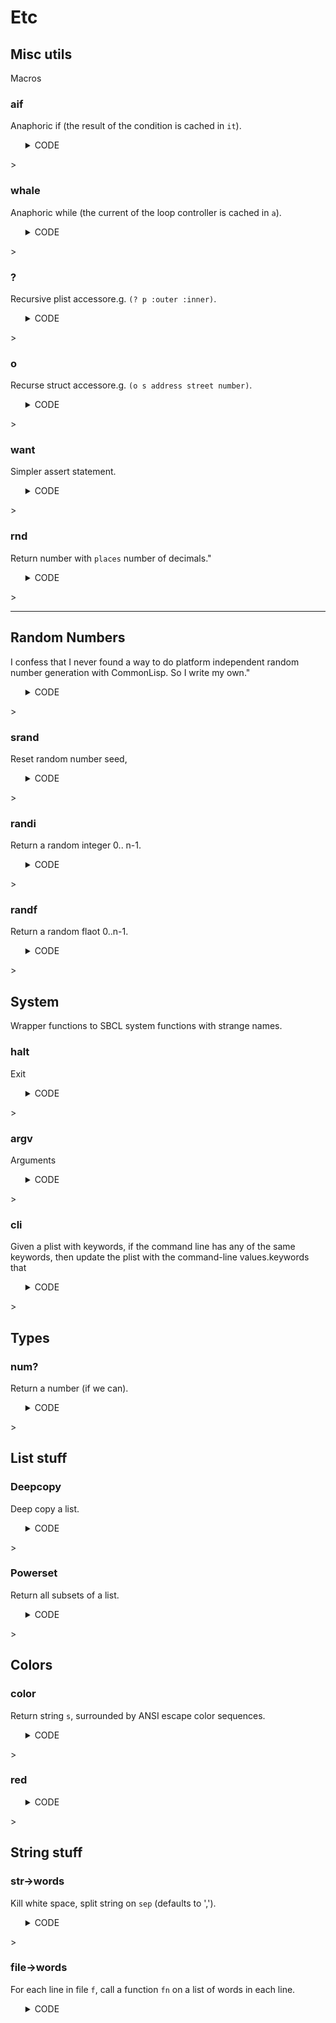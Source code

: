 # Etc
## Misc utils
Macros
### aif
Anaphoric if (the result of the condition is cached in `it`).

<ul><details><summary>CODE</summary>

```lisp
(defmacro aif (test yes &optional no)
  `(let ((it ,test)) (if it ,yes ,no)))
```

</details</ul>>

### whale
Anaphoric while (the current of the loop controller is cached in `a`).

<ul><details><summary>CODE</summary>

```lisp
(defmacro whale (expr &body body) 
  `(do ((a ,expr ,expr)) ((not a)) ,@body))
```

</details</ul>>

### ?
Recursive  plist accessore.g. `(? p :outer :inner)`.

<ul><details><summary>CODE</summary>

```lisp
(defmacro ? (p x &rest xs)
  (if (null xs) `(getf ,p ,x) `(? (getf ,p ,x) ,@xs)))
```

</details</ul>>

### o
Recurse struct accessore.g. `(o s address street number)`.

<ul><details><summary>CODE</summary>

```lisp
(defmacro o (s x &rest xs)
  (if (null xs) `(slot-value ,s ,x) `(o (slot-value ,s ,x) ,@xs)))
```

</details</ul>>

### want
Simpler assert statement.

<ul><details><summary>CODE</summary>

```lisp
(defmacro want (x &rest y)
  `(assert ,x () ,@y))
```

</details</ul>>

### rnd
Return  number with `places` number of decimals."

<ul><details><summary>CODE</summary>

```lisp
(defun rnd (number &optional (places 0))
  (let ((div (expt 10 places)))
    (float (/ (round (* number div)) div))))
```

</details</ul>>

--------------------------------------------
## Random Numbers
I confess that I never found a way to do
platform independent random number generation with
CommonLisp. So I write my own."

<ul><details><summary>CODE</summary>

```lisp
(defvar *seed* 10013)
```

</details</ul>>

### srand
Reset random number seed,

<ul><details><summary>CODE</summary>

```lisp
(defun srand (&optional (n 10013))  
  (setf *seed* n))
```

</details</ul>>

### randi
Return a random integer 0.. n-1.

<ul><details><summary>CODE</summary>

```lisp
(defun randi (&optional (n 1)) 
  (floor (* n (/ (randf 1000.0) 1000))))
```

</details</ul>>

### randf
Return a random flaot 0..n-1.

<ul><details><summary>CODE</summary>

```lisp
(defun randf (&optional (n 1.0)) 
  (_park-miller n))

(defun _park-miller (n)
  (let ((multiplier 16807.0d0)
        (modulus    2147483647.0d0))
    (setf *seed* (mod (* multiplier *seed*) modulus))
    (* n (- 1.0d0 (/ *seed* modulus)))))
```

</details</ul>>

## System
Wrapper functions to SBCL system functions with strange names.
### halt
Exit

<ul><details><summary>CODE</summary>

```lisp
(defun halt (&optional (status 0)) (sb-ext:exit :code status))
```

</details</ul>>

### argv
Arguments

<ul><details><summary>CODE</summary>

```lisp
(defun argv () sb-ext:*posix-argv*)
```

</details</ul>>

### cli
Given a plist with keywords, if  the command line 
has any of the same keywords, then update the plist with the
command-line values.keywords that 

<ul><details><summary>CODE</summary>

```lisp
(defun cli (&key (plist  (deepcopy +config+)) 
                 (help   "")
                 (args   (cdr (deepcopy (argv))))
                 (now    (getf plist :all)))
   (whale (pop args)
     (print a)
     (setf a (read-from-string a))
     (cond ((equalp a :H)  (format t "~a~%" help))
           ((getf plist a) (setf now (getf plist a)))
           ((getf now a)   (setf (getf now a) 
                                 (read-from-string (car args))))
            ((keywordp a)   (format t (red "?? ignoring [~a]") a))))
   plist)
```

</details</ul>>

## Types
### num?
Return a number (if we can). 

<ul><details><summary>CODE</summary>

```lisp
(defun num? (x &optional looping)
  (cond ((numberp x) x)
        ((stringp x) (let ((y (read-from-string x)))
                       (if (numberp y) y x)))
        (t x))) 
```

</details</ul>>

## List stuff
### Deepcopy
Deep copy a list.

<ul><details><summary>CODE</summary>

```lisp
(defun deepcopy (x)
   (if (consp x) (mapcar #'deepcopy x) x))
```

</details</ul>>

### Powerset
Return all subsets of a list.

<ul><details><summary>CODE</summary>

```lisp
(defun powerset (lst)
  (let ((out (list nil)))
    (dolist (x lst out)
      (dolist (tmp out)
        (push (cons x tmp) out)))))
```

</details</ul>>

## Colors
### color
Return string `s`, surrounded by ANSI escape color sequences.

<ul><details><summary>CODE</summary>

```lisp
(defun color (s c &optional (str t))
  (let ((all '((black . 30) (red . 31) (green . 32)  (yellow . 33) 
               (blue . 34)  (magenta . 35) (cyan . 36) (white .37))))
    (format str "~c[~a1m~a~c[0m" #\ESC (cdr (assoc c all)) s #\ESC)))
```

</details</ul>>

### red

<ul><details><summary>CODE</summary>

```lisp
(defun red (s) (color s 'red nil))
### green

(defun green (s) (color s 'green nil))
### yellow

(defun yellow (s) (color s 'yellow nil))
```

</details</ul>>

## String stuff
### str->words
Kill white space, split string on `sep` (defaults to ',').

<ul><details><summary>CODE</summary>

```lisp
(defun str->words (s0 &optional (sep #\comma)) 
  (labels ((whitep (c) (member c '(#\space #\tab)))
           (worker (str &optional (lo 0))
                   (aif (position sep str :start lo)
                        (cons (subseq str lo  it) (worker str (1+ it)))
                        (list (subseq str lo)))))
    (let ((s1 (remove-if  #'whitep s0)))
      (unless (zerop (length s1)) (worker  s1)))))
```

</details</ul>>

### file->words
For each line  in file `f`, call a function `fn` on a list of words in each line.

<ul><details><summary>CODE</summary>

```lisp
(defun file->words (f fn)
  (with-open-file (s f) 
    (whale (read-line s nil)
      (aif (str->words a) (funcall fn  it)))))
```
